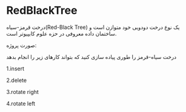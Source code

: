 # RedBlackTree
درخت قرمز-سیاه(Red-Black Tree) یک نوع درخت دودویی خود متوازن است و ساختمان داده معروفی در حزه علوم کابپیوتر است.

صورت پروژه:

درخت سیاه-قرمز را طوری پیاده سازی کنید که بتواند کارهای زیر را انجام بدهد

1.insert

2.delete

3.rotate right

4.rotate left
